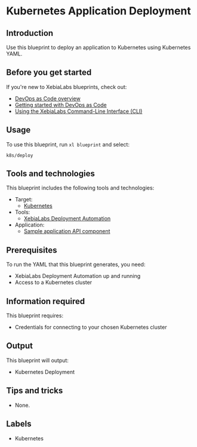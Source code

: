 # Kubernetes Application Deployment

## Introduction

Use this blueprint to deploy an application to Kubernetes using Kubernetes YAML.

## Before you get started

If you're new to XebiaLabs blueprints, check out:

* [DevOps as Code overview](https://docs.xebialabs.com/xl-platform/concept/devops-as-code-overview.html)
* [Getting started with DevOps as Code](https://docs.xebialabs.com/xl-platform/concept/getting-started-with-devops-as-code.html)
* [Using the XebiaLabs Command-Line Interface (CLI)](https://docs.xebialabs.com/xl-platform/concept/xl-command-line-interface.html)

## Usage

To use this blueprint, run `xl blueprint` and select:

    k8s/deploy

## Tools and technologies

This blueprint includes the following tools and technologies:

* Target:
    * [Kubernetes](https://kubernetes.io/)
* Tools:
    * [XebiaLabs Deployment Automation](https://xebialabs.com/products/xl-deploy/)
* Application:
    * [Sample application API component](https://hub.docker.com/r/xebialabsunsupported/rest-o-rant-api)

## Prerequisites

To run the YAML that this blueprint generates, you need:

* XebiaLabs Deployment Automation up and running
* Access to a Kubernetes cluster

## Information required

This blueprint requires:

* Credentials for connecting to your chosen Kubernetes cluster

## Output

This blueprint will output:

* Kubernetes Deployment

## Tips and tricks

* None.

## Labels

* Kubernetes
